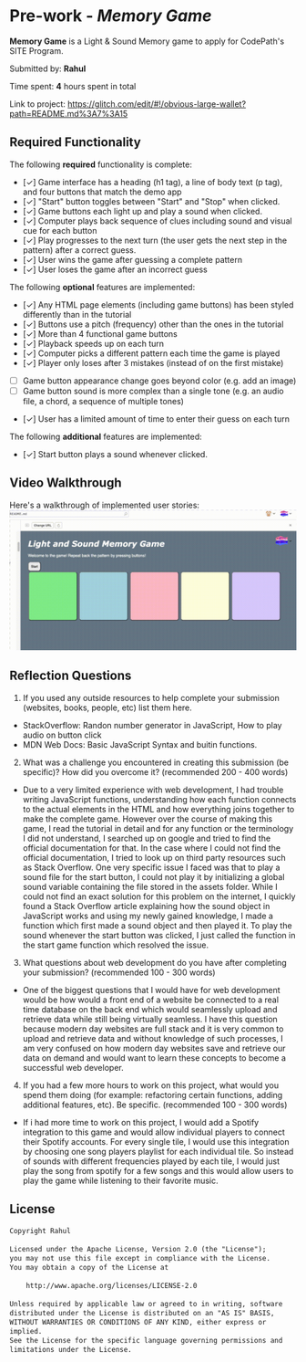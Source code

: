 # Pre-work - *Memory Game*

**Memory Game** is a Light & Sound Memory game to apply for CodePath's SITE Program. 

Submitted by: **Rahul**

Time spent: **4** hours spent in total

Link to project: https://glitch.com/edit/#!/obvious-large-wallet?path=README.md%3A7%3A15

## Required Functionality

The following **required** functionality is complete:

* [✓] Game interface has a heading (h1 tag), a line of body text (p tag), and four buttons that match the demo app
* [✓] "Start" button toggles between "Start" and "Stop" when clicked. 
* [✓] Game buttons each light up and play a sound when clicked. 
* [✓] Computer plays back sequence of clues including sound and visual cue for each button
* [✓] Play progresses to the next turn (the user gets the next step in the pattern) after a correct guess. 
* [✓] User wins the game after guessing a complete pattern
* [✓] User loses the game after an incorrect guess

The following **optional** features are implemented:

* [✓] Any HTML page elements (including game buttons) has been styled differently than in the tutorial
* [✓] Buttons use a pitch (frequency) other than the ones in the tutorial
* [✓] More than 4 functional game buttons
* [✓] Playback speeds up on each turn
* [✓] Computer picks a different pattern each time the game is played
* [✓] Player only loses after 3 mistakes (instead of on the first mistake)
* [ ] Game button appearance change goes beyond color (e.g. add an image)
* [ ] Game button sound is more complex than a single tone (e.g. an audio file, a chord, a sequence of multiple tones)
* [✓] User has a limited amount of time to enter their guess on each turn

The following **additional** features are implemented:

- [✓] Start button plays a sound whenever clicked.

## Video Walkthrough

Here's a walkthrough of implemented user stories:
![](SITE.gif)

## Reflection Questions
1. If you used any outside resources to help complete your submission (websites, books, people, etc) list them here. 
  - StackOverflow: Randon number generator in JavaScript, How to play audio on button click
  - MDN Web Docs: Basic JavaScript Syntax and buitin functions.

2. What was a challenge you encountered in creating this submission (be specific)? How did you overcome it? (recommended 200 - 400 words) 
  - Due to a very limited experience with web development, I had trouble writing JavaScript functions, understanding how each function connects
  to the actual elements in the HTML and how everything joins together to make the complete game. However over the course of making this game, I 
  read the tutorial in detail and for any function or the terminology I did not understand, I searched up on google and tried to find the official 
  documentation for that. In the case where I could not find the official documentation, I tried to look up on third party resources such as Stack Overflow. 
  One very specific issue I faced was that to play a sound file for the start button, I could not play it by initializing a global sound variable 
  containing the file stored in the assets folder. While I could not find an exact solution for this problem on the internet, I quickly found a 
  Stack Overflow article explaining how the sound object in JavaScript works and using my newly gained knowledge, I made a function which first 
  made a sound object and then played it. To play the sound whenever the start button was clicked, I just called the function in the start game 
  function which resolved the issue. 

3. What questions about web development do you have after completing your submission? (recommended 100 - 300 words) 
  - One of the biggest questions that I would have for web development would be how would a front end of a website be connected to a real time 
  database on the back end which would seamlessly upload and retrieve data while still being virtually seamless. I have this question because modern 
  day websites are full stack and it is very common to upload and retrieve data and without knowledge of such processes, I am very confused on how 
  modern day websites save and retrieve our data on demand and would want to learn these concepts to become a successful web developer.

4. If you had a few more hours to work on this project, what would you spend them doing (for example: refactoring certain functions, adding additional features, etc). Be specific. (recommended 100 - 300 words) 
  - If i had more time to work on this project, I would add a Spotify integration to this game and would allow individual players to connect their Spotify accounts. 
  For every single tile, I would use this integration by choosing one song players playlist for each individual tile. So instead of sounds with different frequencies 
  played by each tile, I would just play the song from spotify for a few songs and this would allow users to play the game while listening to their favorite music.



## License

    Copyright Rahul

    Licensed under the Apache License, Version 2.0 (the "License");
    you may not use this file except in compliance with the License.
    You may obtain a copy of the License at

        http://www.apache.org/licenses/LICENSE-2.0

    Unless required by applicable law or agreed to in writing, software
    distributed under the License is distributed on an "AS IS" BASIS,
    WITHOUT WARRANTIES OR CONDITIONS OF ANY KIND, either express or implied.
    See the License for the specific language governing permissions and
    limitations under the License.

